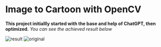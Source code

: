 # Image to Cartoon with OpenCV

**This project initiallly started with the base and help of ChatGPT, then optimized.** 
*You can see the achieved result below*

<image src="./result1.jpg" alt="result">
<image src="./result2.jpg" alt="original">

